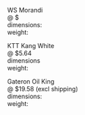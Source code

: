 WS Morandi  
@ $  
dimensions:  
weight:  

KTT Kang White  
@ $5.64  
dimensions  
weight:  

Gateron Oil King  
@ $19.58 (excl shipping)  
dimensions:  
weight:  
  
